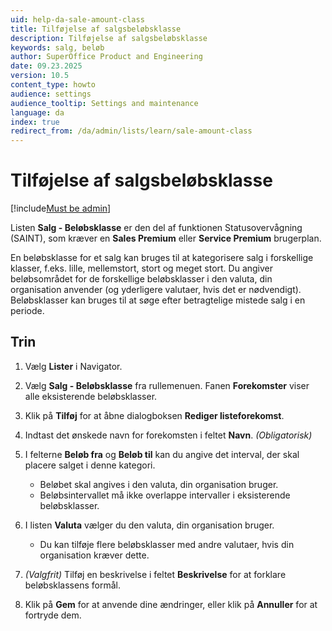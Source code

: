 ```yaml
---
uid: help-da-sale-amount-class
title: Tilføjelse af salgsbeløbsklasse
description: Tilføjelse af salgsbeløbsklasse
keywords: salg, beløb
author: SuperOffice Product and Engineering
date: 09.23.2025
version: 10.5
content_type: howto
audience: settings
audience_tooltip: Settings and maintenance
language: da
index: true
redirect_from: /da/admin/lists/learn/sale-amount-class
---
```


# Tilføjelse af salgsbeløbsklasse

[!include[Must be admin](../../learn/includes/req-admin.md)]

Listen **Salg - Beløbsklasse** er den del af funktionen Statusovervågning (SAINT), som kræver en **Sales Premium** eller **Service Premium** brugerplan.

En beløbsklasse for et salg kan bruges til at kategorisere salg i forskellige klasser, f.eks. lille, mellemstort, stort og meget stort. Du angiver beløbsområdet for de forskellige beløbsklasser i den valuta, din organisation anvender (og yderligere valutaer, hvis det er nødvendigt). Beløbsklasser kan bruges til at søge efter betragtelige mistede salg i en periode.

## Trin

1. Vælg <i class="ph ph-list-bullets" aria-hidden="true"></i> **Lister** i Navigator.

1. Vælg **Salg - Beløbsklasse** fra rullemenuen. Fanen **Forekomster** viser alle eksisterende beløbsklasser.

1. Klik på **Tilføj** for at åbne dialogboksen **Rediger listeforekomst**.

1. Indtast det ønskede navn for forekomsten i feltet **Navn**. *(Obligatorisk)*

1. I felterne **Beløb fra** og **Beløb til** kan du angive det interval, der skal placere salget i denne kategori.

    * Beløbet skal angives i den valuta, din organisation bruger.
    * Beløbsintervallet må ikke overlappe intervaller i eksisterende beløbsklasser.

1. I listen **Valuta** vælger du den valuta, din organisation bruger.

    * Du kan tilføje flere beløbsklasser med andre valutaer, hvis din organisation kræver dette.

1. *(Valgfrit)* Tilføj en beskrivelse i feltet **Beskrivelse** for at forklare beløbsklassens formål.

1. Klik på **Gem** for at anvende dine ændringer, eller klik på **Annuller** for at fortryde dem.

